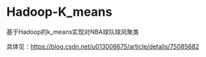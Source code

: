 # Hadoop-K_means
基于Hadoop的k_means实现对NBA球队球风聚类

具体见：https://blog.csdn.net/u013006675/article/details/75085682
